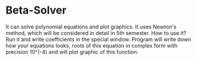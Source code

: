 # Beta-Solver
It can solve polynomial equations and plot graphics. It uses Newton's method, which will be considered in detail in 5th semester. 
How to use it? Run it and write coefficients in the special window. Program will write down how your equations looks, roots of thix equation in complex form with precision 10^(-4) and will plot graphic of this function.
